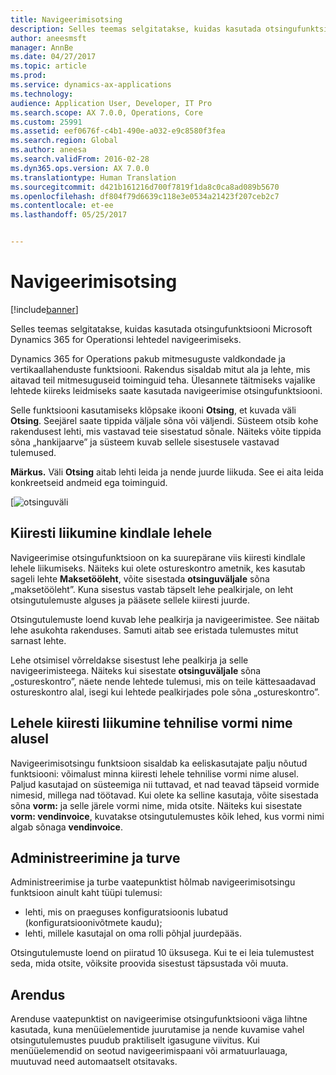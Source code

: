 ```yaml
---
title: Navigeerimisotsing
description: Selles teemas selgitatakse, kuidas kasutada otsingufunktsiooni Microsoft Dynamics 365 for Operationsi lehtedel navigeerimiseks.
author: aneesmsft
manager: AnnBe
ms.date: 04/27/2017
ms.topic: article
ms.prod: 
ms.service: dynamics-ax-applications
ms.technology: 
audience: Application User, Developer, IT Pro
ms.search.scope: AX 7.0.0, Operations, Core
ms.custom: 25991
ms.assetid: eef0676f-c4b1-490e-a032-e9c8580f3fea
ms.search.region: Global
ms.author: aneesa
ms.search.validFrom: 2016-02-28
ms.dyn365.ops.version: AX 7.0.0
ms.translationtype: Human Translation
ms.sourcegitcommit: d421b161216d700f7819f1da8c0ca8ad089b5670
ms.openlocfilehash: df804f79d6639c118e3e0534a21423f207ceb2c7
ms.contentlocale: et-ee
ms.lasthandoff: 05/25/2017


---
```


# <a name="navigation-search"></a>Navigeerimisotsing

[!include[banner](../includes/banner.md)]


Selles teemas selgitatakse, kuidas kasutada otsingufunktsiooni Microsoft Dynamics 365 for Operationsi lehtedel navigeerimiseks.

Dynamics 365 for Operations pakub mitmesuguste valdkondade ja vertikaallahenduste funktsiooni. Rakendus sisaldab mitut ala ja lehte, mis aitavad teil mitmesuguseid toiminguid teha. Ülesannete täitmiseks vajalike lehtede kiireks leidmiseks saate kasutada navigeerimise otsingufunktsiooni. 

Selle funktsiooni kasutamiseks klõpsake ikooni **Otsing**, et kuvada väli **Otsing**. Seejärel saate tippida väljale sõna või väljendi. Süsteem otsib kohe rakendusest lehti, mis vastavad teie sisestatud sõnale. Näiteks võite tippida sõna „hankijaarve” ja süsteem kuvab sellele sisestusele vastavad tulemused. 

**Märkus.** Väli **Otsing** aitab lehti leida ja nende juurde liikuda. See ei aita leida konkreetseid andmeid ega toiminguid. 

[![otsinguväli](media/navigation-search.png "Otsinguväli") 

## <a name="quickly-navigate-to-a-particular-page"></a>Kiiresti liikumine kindlale lehele
Navigeerimise otsingufunktsioon on ka suurepärane viis kiiresti kindlale lehele liikumiseks. Näiteks kui olete ostureskontro ametnik, kes kasutab sageli lehte **Maksetööleht**, võite sisestada **otsinguväljale** sõna „maksetööleht”. Kuna sisestus vastab täpselt lehe pealkirjale, on leht otsingutulemuste alguses ja pääsete sellele kiiresti juurde. 

Otsingutulemuste loend kuvab lehe pealkirja ja navigeerimistee. See näitab lehe asukohta rakenduses. Samuti aitab see eristada tulemustes mitut sarnast lehte. 

Lehe otsimisel võrreldakse sisestust lehe pealkirja ja selle navigeerimisteega. Näiteks kui sisestate **otsinguväljale** sõna „ostureskontro”, näete nende lehtede tulemusi, mis on teile kättesaadavad ostureskontro alal, isegi kui lehtede pealkirjades pole sõna „ostureskontro”. 

## <a name="quickly-navigate-to-a-page-based-on-the-technical-form-name"></a>Lehele kiiresti liikumine tehnilise vormi nime alusel
Navigeerimisotsingu funktsioon sisaldab ka eeliskasutajate palju nõutud funktsiooni: võimalust minna kiiresti lehele tehnilise vormi nime alusel. Paljud kasutajad on süsteemiga nii tuttavad, et nad teavad täpseid vormide nimesid, millega nad töötavad. Kui olete ka selline kasutaja, võite sisestada sõna **vorm:** ja selle järele vormi nime, mida otsite. Näiteks kui sisestate **vorm: vendinvoice**, kuvatakse otsingutulemustes kõik lehed, kus vormi nimi algab sõnaga **vendinvoice**. 

## <a name="administration-and-security"></a>Administreerimine ja turve
Administreerimise ja turbe vaatepunktist hõlmab navigeerimisotsingu funktsioon ainult kaht tüüpi tulemusi:

-   lehti, mis on praeguses konfiguratsioonis lubatud (konfiguratsioonivõtmete kaudu);
-   lehti, millele kasutajal on oma rolli põhjal juurdepääs.

Otsingutulemuste loend on piiratud 10 üksusega. Kui te ei leia tulemustest seda, mida otsite, võiksite proovida sisestust täpsustada või muuta. 

## <a name="development"></a>Arendus 
Arenduse vaatepunktist on navigeerimise otsingufunktsiooni väga lihtne kasutada, kuna menüüelementide juurutamise ja nende kuvamise vahel otsingutulemustes puudub praktiliselt igasugune viivitus. Kui menüüelemendid on seotud navigeerimispaani või armatuurlauaga, muutuvad need automaatselt otsitavaks. 

